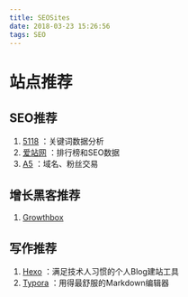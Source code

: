 ```yaml
---
title: SEOSites
date: 2018-03-23 15:26:56
tags: SEO
---
```


# 站点推荐



## SEO推荐

1. [5118](http://www.5118.com/) ：关键词数据分析
2. [爱站网](https://www.aizhan.com/) ：排行榜和SEO数据
3. [A5](https://www.a5.net/) ：域名、粉丝交易



## 增长黑客推荐

1. [Growthbox](http://growthbox.net/)



## 写作推荐

1. [Hexo](https://hexo.io) ：满足技术人习惯的个人Blog建站工具
2. [Typora](https://typora.io/) ：用得最舒服的Markdown编辑器
